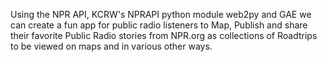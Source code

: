 Using the NPR API, KCRW's NPRAPI python module web2py and GAE we can create a fun app for public radio listeners to Map, Publish and share their favorite Public Radio stories from NPR.org as collections of Roadtrips to be viewed on maps and in various other ways.